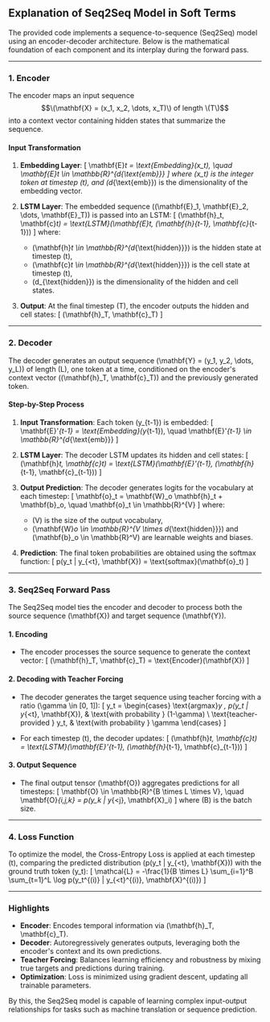 ## Explanation of Seq2Seq Model in Soft Terms

The provided code implements a sequence-to-sequence (Seq2Seq) model using an encoder-decoder architecture. Below is the mathematical foundation of each component and its interplay during the forward pass.

---

### **1. Encoder**

The encoder maps an input sequence $$\(\mathbf{X} = (x_1, x_2, \dots, x_T)\) of length \(T\)$$ into a context vector containing hidden states that summarize the sequence.

#### **Input Transformation**
1. **Embedding Layer**:
   \[
   \mathbf{E}_t = \text{Embedding}(x_t), \quad \mathbf{E}_t \in \mathbb{R}^{d_{\text{emb}}}
   \]
   where \(x_t\) is the integer token at timestep \(t\), and \(d_{\text{emb}}\) is the dimensionality of the embedding vector.

2. **LSTM Layer**:
   The embedded sequence \((\mathbf{E}_1, \mathbf{E}_2, \dots, \mathbf{E}_T)\) is passed into an LSTM:
   \[
   (\mathbf{h}_t, \mathbf{c}_t) = \text{LSTM}(\mathbf{E}_t, (\mathbf{h}_{t-1}, \mathbf{c}_{t-1}))
   \]
   where:
   - \(\mathbf{h}_t \in \mathbb{R}^{d_{\text{hidden}}}\) is the hidden state at timestep \(t\),
   - \(\mathbf{c}_t \in \mathbb{R}^{d_{\text{hidden}}}\) is the cell state at timestep \(t\),
   - \(d_{\text{hidden}}\) is the dimensionality of the hidden and cell states.

3. **Output**:
   At the final timestep \(T\), the encoder outputs the hidden and cell states:
   \[
   (\mathbf{h}_T, \mathbf{c}_T)
   \]

---

### **2. Decoder**

The decoder generates an output sequence \(\mathbf{Y} = (y_1, y_2, \dots, y_L)\) of length \(L\), one token at a time, conditioned on the encoder's context vector \((\mathbf{h}_T, \mathbf{c}_T)\) and the previously generated token.

#### **Step-by-Step Process**
1. **Input Transformation**:
   Each token \(y_{t-1}\) is embedded:
   \[
   \mathbf{E}'_{t-1} = \text{Embedding}(y_{t-1}), \quad \mathbf{E}'_{t-1} \in \mathbb{R}^{d_{\text{emb}}}
   \]

2. **LSTM Layer**:
   The decoder LSTM updates its hidden and cell states:
   \[
   (\mathbf{h}_t, \mathbf{c}_t) = \text{LSTM}(\mathbf{E}'_{t-1}, (\mathbf{h}_{t-1}, \mathbf{c}_{t-1}))
   \]

3. **Output Prediction**:
   The decoder generates logits for the vocabulary at each timestep:
   \[
   \mathbf{o}_t = \mathbf{W}_o \mathbf{h}_t + \mathbf{b}_o, \quad \mathbf{o}_t \in \mathbb{R}^{V}
   \]
   where:
   - \(V\) is the size of the output vocabulary,
   - \(\mathbf{W}_o \in \mathbb{R}^{V \times d_{\text{hidden}}}\) and \(\mathbf{b}_o \in \mathbb{R}^V\) are learnable weights and biases.

4. **Prediction**:
   The final token probabilities are obtained using the softmax function:
   \[
   p(y_t | y_{<t}, \mathbf{X}) = \text{softmax}(\mathbf{o}_t)
   \]

---

### **3. Seq2Seq Forward Pass**

The Seq2Seq model ties the encoder and decoder to process both the source sequence \(\mathbf{X}\) and target sequence \(\mathbf{Y}\).

#### **1. Encoding**
- The encoder processes the source sequence to generate the context vector:
  \[
  (\mathbf{h}_T, \mathbf{c}_T) = \text{Encoder}(\mathbf{X})
  \]

#### **2. Decoding with Teacher Forcing**
- The decoder generates the target sequence using teacher forcing with a ratio \(\gamma \in [0, 1]\):
  \[
  y_t = 
  \begin{cases} 
  \text{argmax}_y \, p(y_t | y_{<t}, \mathbf{X}), & \text{with probability } (1-\gamma) \\
  \text{teacher-provided } y_t, & \text{with probability } \gamma
  \end{cases}
  \]

- For each timestep \(t\), the decoder updates:
  \[
  (\mathbf{h}_t, \mathbf{c}_t) = \text{LSTM}(\mathbf{E}'_{t-1}, (\mathbf{h}_{t-1}, \mathbf{c}_{t-1}))
  \]

#### **3. Output Sequence**
- The final output tensor \(\mathbf{O}\) aggregates predictions for all timesteps:
  \[
  \mathbf{O} \in \mathbb{R}^{B \times L \times V}, \quad \mathbf{O}_{i,j,k} = p(y_k | y_{<j}, \mathbf{X}_i)
  \]
  where \(B\) is the batch size.

---

### **4. Loss Function**

To optimize the model, the Cross-Entropy Loss is applied at each timestep \(t\), comparing the predicted distribution \(p(y_t | y_{<t}, \mathbf{X})\) with the ground truth token \(y_t\):
\[
\mathcal{L} = -\frac{1}{B \times L} \sum_{i=1}^B \sum_{t=1}^L \log p(y_t^{(i)} | y_{<t}^{(i)}, \mathbf{X}^{(i)})
\]

---

### **Highlights**
- **Encoder**: Encodes temporal information via \(\mathbf{h}_T, \mathbf{c}_T\).
- **Decoder**: Autoregressively generates outputs, leveraging both the encoder's context and its own predictions.
- **Teacher Forcing**: Balances learning efficiency and robustness by mixing true targets and predictions during training.
- **Optimization**: Loss is minimized using gradient descent, updating all trainable parameters.

By this, the Seq2Seq model is capable of learning complex input-output relationships for tasks such as machine translation or sequence prediction.
